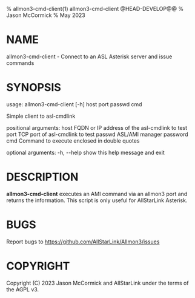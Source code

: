 % allmon3-cmd-client(1) allmon3-cmd-client @HEAD-DEVELOP@@
% Jason McCormick
% May 2023

# NAME
allmon3-cmd-client - Connect to an ASL Asterisk server and issue commands

# SYNOPSIS
usage: allmon3-cmd-client [-h] host port passwd cmd

Simple client to asl-cmdlink

positional arguments:
  host        FQDN or IP address of the asl-cmdlink to test
  port        TCP port of asl-cmdlink to test
  passwd      ASL/AMI manager password
  cmd         Command to execute enclosed in double quotes

optional arguments:
  -h, \-\-help  show this help message and exit

# DESCRIPTION
**allmon3-cmd-client** executes an AMI command 
via an allmon3 port and returns
the information. This script is only useful for
AllStarLink Asterisk.

# BUGS
Report bugs to https://github.com/AllStarLink/Allmon3/issues

# COPYRIGHT
Copyright (C) 2023 Jason McCormick and AllStarLink
under the terms of the AGPL v3.


